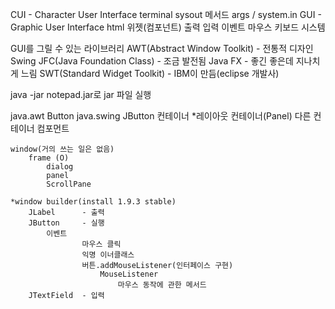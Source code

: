 CUI - Character User Interface
    terminal
        sysout 메서드
        args / system.in
GUI - Graphic User Interface
        html
            위젯(컴포넌트)
                출력
                입력
            이벤트
                마우스
                키보드
                시스템
    
GUI를 그릴 수 있는 라이브러리
    AWT(Abstract Window Toolkit) - 전통적 디자인
    Swing
        JFC(Java Foundation Class) - 조금 발전됨
    Java FX - 좋긴 좋은데 지나치게 느림
    SWT(Standard Widget Toolkit) - IBM이 만듬(eclipse 개발사)

java -jar notepad.jar로 jar 파일 실행

java.awt
    Button
java.swing
    JButton
컨테이너
    *레이아웃
        컨테이너(Panel)
            다른 컨테이너
            컴포먼트

    window(거의 쓰는 일은 없음)
        frame (O)
            dialog
            panel
            ScrollPane

    *window builder(install 1.9.3 stable)
        JLabel      - 출력
        JButton     - 실행
            이벤트
                    마우스 클릭
                    익명 이너클래스
                    버튼.addMouseListener(인터페이스 구현)
                        MouseListener
                            마우스 동작에 관한 메서드
        JTextField  - 입력